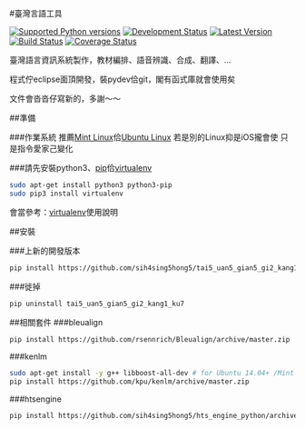 #臺灣言語工具

[![Supported Python versions](https://pypip.in/py_versions/tai5_uan5_gian5_gi2_kang1_ku7/badge.svg)](https://pypi.python.org/pypi/tai5_uan5_gian5_gi2_kang1_ku7/)
[![Development Status](https://pypip.in/status/tai5_uan5_gian5_gi2_kang1_ku7/badge.svg)](https://pypi.python.org/pypi/tai5_uan5_gian5_gi2_kang1_ku7/)
[![Latest Version](https://pypip.in/version/tai5_uan5_gian5_gi2_kang1_ku7/badge.svg)](https://pypi.python.org/pypi/tai5_uan5_gian5_gi2_kang1_ku7/)
[![Build Status](https://travis-ci.org/sih4sing5hong5/tai5_uan5_gian5_gi2_kang1_ku7.svg?branch=master)](https://travis-ci.org/sih4sing5hong5/tai5_uan5_gian5_gi2_kang1_ku7)
[![Coverage Status](https://coveralls.io/repos/sih4sing5hong5/tai5_uan5_gian5_gi2_kang1_ku7/badge.svg)](https://coveralls.io/r/sih4sing5hong5/tai5_uan5_gian5_gi2_kang1_ku7)

臺灣語言資訊系統製作，教材編排、語音辨識、合成、翻譯、…

程式佇eclipse面頂開發，裝pydev佮git，閣有函式庫就會使用矣

文件會沓沓仔寫新的，多謝～～


##準備

###作業系統
推薦[Mint Linux](http://www.linuxmint.com/download.php)佮[Ubuntu Linux](http://www.ubuntu-tw.org/modules/tinyd0/)
若是別的Linux抑是iOS攏會使
只是指令愛家己變化

###請先安裝python3、[pip](https://pip.pypa.io/en/latest/installing.html)佮[virtualenv](https://virtualenv.readthedocs.org/en/latest/)
```bash
sudo apt-get install python3 python3-pip
sudo pip3 install virtualenv
```
會當參考：[virtualenv](http://www.openfoundry.org/tw/tech-column/8516-pythons-virtual-environment-and-multi-version-programming-tools-virtualenv-and-pythonbrew)使用說明

##安裝

<!---
###PYPI發行版本
```bash
pip install tai5_uan5_gian5_gi2_kang1_ku7
```
--->
###上新的開發版本
```bash
pip install https://github.com/sih4sing5hong5/tai5_uan5_gian5_gi2_kang1_ku7/archive/master.zip
```
###徙掉
```bash
pip uninstall tai5_uan5_gian5_gi2_kang1_ku7
```

##相關套件
###bleualign
```bash
pip install https://github.com/rsennrich/Bleualign/archive/master.zip
```
###kenlm
```bash
sudo apt-get install -y g++ libboost-all-dev # for Ubuntu 14.04+ /Mint 17+
pip install https://github.com/kpu/kenlm/archive/master.zip
```
###htsengine
```bash
pip install https://github.com/sih4sing5hong5/hts_engine_python/archive/master.zip
```
